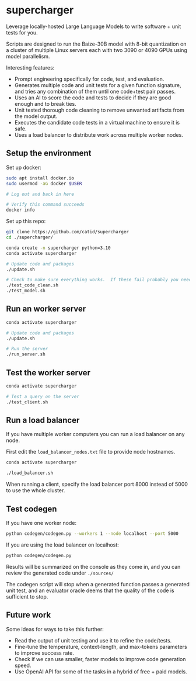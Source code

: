 # supercharger

Leverage locally-hosted Large Language Models to write software + unit tests for you.

Scripts are designed to run the Baize-30B model with 8-bit quantization on a cluster of multiple Linux servers each with two 3090 or 4090 GPUs using model parallelism.

Interesting features:

* Prompt engineering specifically for code, test, and evaluation.
* Generates multiple code and unit tests for a given function signature, and tries any combination of them until one code+test pair passes.
* Uses an AI to score the code and tests to decide if they are good enough and to break ties.
* Unit tested thorough code cleaning to remove unwanted artifacts from the model output.
* Executes the candidate code tests in a virtual machine to ensure it is safe.
* Uses a load balancer to distribute work across multiple worker nodes.


## Setup the environment

Set up docker:

```bash
sudo apt install docker.io
sudo usermod -aG docker $USER

# Log out and back in here

# Verify this command succeeds
docker info
```

Set up this repo:

```bash
git clone https://github.com/catid/supercharger
cd ./supercharger/

conda create -n supercharger python=3.10
conda activate supercharger

# Update code and packages
./update.sh

# Check to make sure everything works.  If these fail probably you need to reboot or something.
./test_code_clean.sh
./test_model.sh
```

## Run an worker server

```bash
conda activate supercharger

# Update code and packages
./update.sh

# Run the server
./run_server.sh
```

## Test the worker server

```bash
conda activate supercharger

# Test a query on the server
./test_client.sh
```

## Run a load balancer

If you have multiple worker computers you can run a load balancer on any node.

First edit the `load_balancer_nodes.txt` file to provide node hostnames.

```bash
conda activate supercharger

./load_balancer.sh
```

When running a client, specify the load balancer port 8000 instead of 5000 to use the whole cluster.


## Test codegen

If you have one worker node:

```bash
python codegen/codegen.py --workers 1 --node localhost --port 5000
```

If you are using the load balancer on localhost:

```bash
python codegen/codegen.py
```

Results will be summarized on the console as they come in, and you can review the generated code under `./sources/`

The codegen script will stop when a generated function passes a generated unit test, and an evaluator oracle deems that the quality of the code is sufficient to stop.


## Future work

Some ideas for ways to take this further:

* Read the output of unit testing and use it to refine the code/tests.
* Fine-tune the temperature, context-length, and max-tokens parameters to improve success rate.
* Check if we can use smaller, faster models to improve code generation speed.
* Use OpenAI API for some of the tasks in a hybrid of free + paid models.
